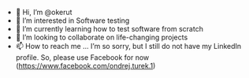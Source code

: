 - 👋 Hi, I’m @okerut
- 👀 I’m interested in Software testing
- 🌱 I’m currently learning how to test software from scratch
- 💞️ I’m looking to collaborate on life-changing projects
- 📫 How to reach me ... I’m so sorry, but I still do not have my LinkedIn profile. So, please use Facebook for now (https://www.facebook.com/ondrej.turek.1)

<!---
okerut/okerut is a ✨ special ✨ repository because its `README.md` (this file) appears on your GitHub profile. 
You can click the Preview link to take a look at your changes.
--->
